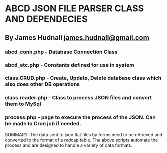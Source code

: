 #  ABCD JSON FILE PARSER CLASS AND DEPENDECIES
##  By James Hudnall  james.hudnall@gmail.com

###  abcd_conn.php - Database Connection Class
###  abcd_etc.php - Constants defined for use in system
###  class.CRUD.php - Create, Update, Delete database class which also does other DB operations
###  class.reader.php - Class to process JSON files and convert them to MySql
###  process.php - page to execure the process of the JSON. Can be made to Cron job if needed. 

SUMMARY: The data sent to json flat files by forms need to be retrieved and converted to the format of a redcap table. 
The above scripts automate the process and are designed to handle a variety of data formats. 